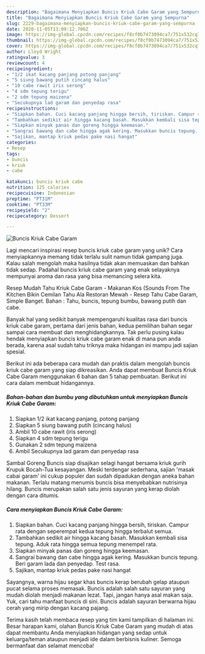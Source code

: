 ```yaml
---
description: "Bagaimana Menyiapkan Buncis Kriuk Cabe Garam yang Sempurna"
title: "Bagaimana Menyiapkan Buncis Kriuk Cabe Garam yang Sempurna"
slug: 2229-bagaimana-menyiapkan-buncis-kriuk-cabe-garam-yang-sempurna
date: 2020-11-05T13:09:12.706Z
image: https://img-global.cpcdn.com/recipes/f8cf0b7473094ca7/751x532cq70/buncis-kriuk-cabe-garam-foto-resep-utama.jpg
thumbnail: https://img-global.cpcdn.com/recipes/f8cf0b7473094ca7/751x532cq70/buncis-kriuk-cabe-garam-foto-resep-utama.jpg
cover: https://img-global.cpcdn.com/recipes/f8cf0b7473094ca7/751x532cq70/buncis-kriuk-cabe-garam-foto-resep-utama.jpg
author: Lloyd Wright
ratingvalue: 3
reviewcount: 4
recipeingredient:
- "1/2 ikat kacang panjang potong panjang"
- "5 siung bawang putih cincang halus"
- "10 cabe rawit iris serong"
- "4 sdm tepung terigu"
- "2 sdm tepung maizena"
- "Secukupnya lad garam dan penyedap rasa"
recipeinstructions:
- "Siapkan bahan. Cuci kacang panjang hingga bersih, tiriskan. Campur rata dengan seperempat kedua tepung hingga terbalut semua."
- "Tambahkan sedikit air hingga kacang basah. Masukkan kembali sisa tepung. Aduk rata hingga semua tepung menempel rata."
- "Siapkan minyak panas dan goreng hingga keemasan."
- "Sangrai bawang dan cabe hingga agak kering. Masukkan buncis tepung. Beri garam lada dan penyedap. Test rasa."
- "Sajikan, mantap kriuk pedas pake nasi hangat"
categories:
- Resep
tags:
- buncis
- kriuk
- cabe

katakunci: buncis kriuk cabe 
nutrition: 125 calories
recipecuisine: Indonesian
preptime: "PT31M"
cooktime: "PT33M"
recipeyield: "2"
recipecategory: Dessert

---
```



![Buncis Kriuk Cabe Garam](https://img-global.cpcdn.com/recipes/f8cf0b7473094ca7/751x532cq70/buncis-kriuk-cabe-garam-foto-resep-utama.jpg)

Lagi mencari inspirasi resep buncis kriuk cabe garam yang unik? Cara menyiapkannya memang tidak terlalu sulit namun tidak gampang juga. Kalau salah mengolah maka hasilnya tidak akan memuaskan dan bahkan tidak sedap. Padahal buncis kriuk cabe garam yang enak selayaknya mempunyai aroma dan rasa yang bisa memancing selera kita.

Resep Mudah Tahu Kriuk Cabe Garam - Makanan Kos (Sounds From The Kitchen Bikin Cemilan Tahu Ala Restoran Mewah - Resep Tahu Cabe Garam, Simple Banget. Bahan : Tahu, buncis, tepung bumbu, bawang putih dan cabe.

Banyak hal yang sedikit banyak mempengaruhi kualitas rasa dari buncis kriuk cabe garam, pertama dari jenis bahan, kedua pemilihan bahan segar sampai cara membuat dan menghidangkannya. Tak perlu pusing kalau hendak menyiapkan buncis kriuk cabe garam enak di mana pun anda berada, karena asal sudah tahu triknya maka hidangan ini mampu jadi sajian spesial.


Berikut ini ada beberapa cara mudah dan praktis dalam mengolah buncis kriuk cabe garam yang siap dikreasikan. Anda dapat membuat Buncis Kriuk Cabe Garam menggunakan 6 bahan dan 5 tahap pembuatan. Berikut ini cara dalam membuat hidangannya.

<!--inarticleads1-->

##### Bahan-bahan dan bumbu yang dibutuhkan untuk menyiapkan Buncis Kriuk Cabe Garam:

1. Siapkan 1/2 ikat kacang panjang, potong panjang
1. Siapkan 5 siung bawang putih (cincang halus)
1. Ambil 10 cabe rawit (iris serong)
1. Siapkan 4 sdm tepung terigu
1. Gunakan 2 sdm tepung maizena
1. Ambil Secukupnya lad garam dan penyedap rasa


Sambal Goreng Buncis siap disajikan selagi hangat bersama kriuk gurih Krupuk Bocah-Tua kesayangan. Meski terdengar sederhana, sajian &#39;masak cabai garam&#39; ini cukup populer dan sudah dipadukan dengan aneka bahan makanan. Terlalu matang menumis buncis bisa menyebabkan nutrisinya hilang. Buncis merupakan salah satu jenis sayuran yang kerap diolah dengan cara ditumis. 

<!--inarticleads2-->

##### Cara menyiapkan Buncis Kriuk Cabe Garam:

1. Siapkan bahan. Cuci kacang panjang hingga bersih, tiriskan. Campur rata dengan seperempat kedua tepung hingga terbalut semua.
1. Tambahkan sedikit air hingga kacang basah. Masukkan kembali sisa tepung. Aduk rata hingga semua tepung menempel rata.
1. Siapkan minyak panas dan goreng hingga keemasan.
1. Sangrai bawang dan cabe hingga agak kering. Masukkan buncis tepung. Beri garam lada dan penyedap. Test rasa.
1. Sajikan, mantap kriuk pedas pake nasi hangat


Sayangnya, warna hijau segar khas buncis kerap berubah gelap ataupun pucat selama proses memasak. Buncis adalah salah satu sayuran yang mudah diolah menjadi makanan lezat. Tapi, jangan hanya asal makan saja. Yuk, cari tahu manfaat buncis di sini. Buncis adalah sayuran berwarna hijau cerah yang mirip dengan kacang pajang. 

Terima kasih telah membaca resep yang tim kami tampilkan di halaman ini. Besar harapan kami, olahan Buncis Kriuk Cabe Garam yang mudah di atas dapat membantu Anda menyiapkan hidangan yang sedap untuk keluarga/teman ataupun menjadi ide dalam berbisnis kuliner. Semoga bermanfaat dan selamat mencoba!
